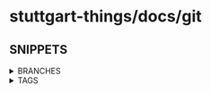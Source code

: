 # stuttgart-things/docs/git

## SNIPPETS

<details><summary>BRANCHES</summary>

```bash
# LIST ALL EXISTING BRANCHES
git branch

# DELETE LOCAL BRANCH
git branch -d [branch]

# SWITCH YOUR HEAD TO BRANCH
git checkout [branch]

# CREATE A NEW BRANCH BASED ON YOUR CURRENT HEAD
git branch [new-branch]

# CREATE A NEW BRANCH BASED ON YOUR CURRENT HEAD AND SWITCH
git checkout -b [new-branch]

# PUSH LOCAL BRANCH TO REMOTE BRANCH
git push -u origin [new-branch]
```

</details>

<details><summary>TAGS</summary>

```bash
# PULL/FETCH TAGS
git fetch --tags --force
git pull --tags

# LIST TAGS
git tag

# CREATE LOCAL TAG
git tag [tagname]

# PUSH SINGLE TAG TO REMOTE
git push origin [tagname]

# PUSH ALL TAGS TO REMOTE
git push origin --tags

# DELETE LOCAL TAG
git tag --delete [tagname]

# DELETE REMOTE TAG '1.0.0'
git push origin :refs/tags/1.0.0
```

</details>
